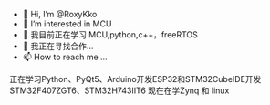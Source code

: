 - 👋 Hi, I’m @RoxyKko
- 👀 I’m interested in MCU
- 🌱 我目前正在学习 MCU,python,c++，freeRTOS
- 💞️ 我正在寻找合作...
- 📫 How to reach me ...

正在学习Python、PyQt5、Arduino开发ESP32和STM32CubeIDE开发STM32F407ZGT6、STM32H743IIT6
现在在学Zynq 和 linux


<!---
RoxyKko/RoxyKko is a ✨ special ✨ repository because its `README.md` (this file) appears on your GitHub profile.
You can click the Preview link to take a look at your changes.
--->
